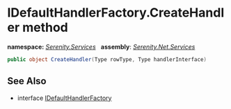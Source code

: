 # IDefaultHandlerFactory.CreateHandler method
**namespace:** *[Serenity.Services](../../README.md#serenity.services-namespace)*   **assembly**: *[Serenity.Net.Services](../../README.md)*

```csharp
public object CreateHandler(Type rowType, Type handlerInterface)
```

## See Also

* interface [IDefaultHandlerFactory](../IDefaultHandlerFactory.md)